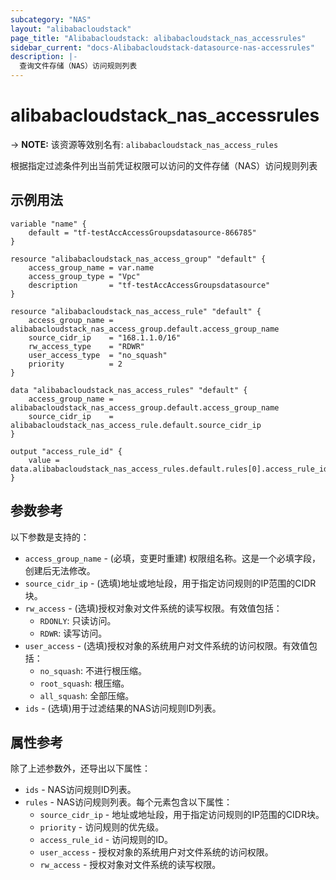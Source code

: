 ```yaml
---
subcategory: "NAS"
layout: "alibabacloudstack"
page_title: "Alibabacloudstack: alibabacloudstack_nas_accessrules"
sidebar_current: "docs-Alibabacloudstack-datasource-nas-accessrules"
description: |- 
  查询文件存储（NAS）访问规则列表
---
```


# alibabacloudstack_nas_accessrules
-> **NOTE:** 该资源等效别名有: `alibabacloudstack_nas_access_rules`

根据指定过滤条件列出当前凭证权限可以访问的文件存储（NAS）访问规则列表

## 示例用法

```hcl
variable "name" {
    default = "tf-testAccAccessGroupsdatasource-866785"
}

resource "alibabacloudstack_nas_access_group" "default" {
    access_group_name = var.name
    access_group_type = "Vpc"
    description       = "tf-testAccAccessGroupsdatasource"
}

resource "alibabacloudstack_nas_access_rule" "default" {
    access_group_name = alibabacloudstack_nas_access_group.default.access_group_name
    source_cidr_ip    = "168.1.1.0/16"
    rw_access_type    = "RDWR"
    user_access_type  = "no_squash"
    priority          = 2
}

data "alibabacloudstack_nas_access_rules" "default" {
    access_group_name = alibabacloudstack_nas_access_group.default.access_group_name
    source_cidr_ip    = alibabacloudstack_nas_access_rule.default.source_cidr_ip
}

output "access_rule_id" {
    value = data.alibabacloudstack_nas_access_rules.default.rules[0].access_rule_id
}
```

## 参数参考

以下参数是支持的：

* `access_group_name` - (必填，变更时重建) 权限组名称。这是一个必填字段，创建后无法修改。
* `source_cidr_ip` - (选填)地址或地址段，用于指定访问规则的IP范围的CIDR块。
* `rw_access` - (选填)授权对象对文件系统的读写权限。有效值包括：
  * `RDONLY`: 只读访问。
  * `RDWR`: 读写访问。
* `user_access` - (选填)授权对象的系统用户对文件系统的访问权限。有效值包括：
  * `no_squash`: 不进行根压缩。
  * `root_squash`: 根压缩。
  * `all_squash`: 全部压缩。
* `ids` - (选填)用于过滤结果的NAS访问规则ID列表。

## 属性参考

除了上述参数外，还导出以下属性：

* `ids` - NAS访问规则ID列表。
* `rules` - NAS访问规则列表。每个元素包含以下属性：
  * `source_cidr_ip` - 地址或地址段，用于指定访问规则的IP范围的CIDR块。
  * `priority` - 访问规则的优先级。
  * `access_rule_id` - 访问规则的ID。
  * `user_access` - 授权对象的系统用户对文件系统的访问权限。
  * `rw_access` - 授权对象对文件系统的读写权限。